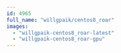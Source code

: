 ```yaml
---
id: 4965
full_name: "willgpaik/centos8_roar"
images: 
  - "willgpaik-centos8_roar-latest"
  - "willgpaik-centos8_roar-gpu"
---
```

